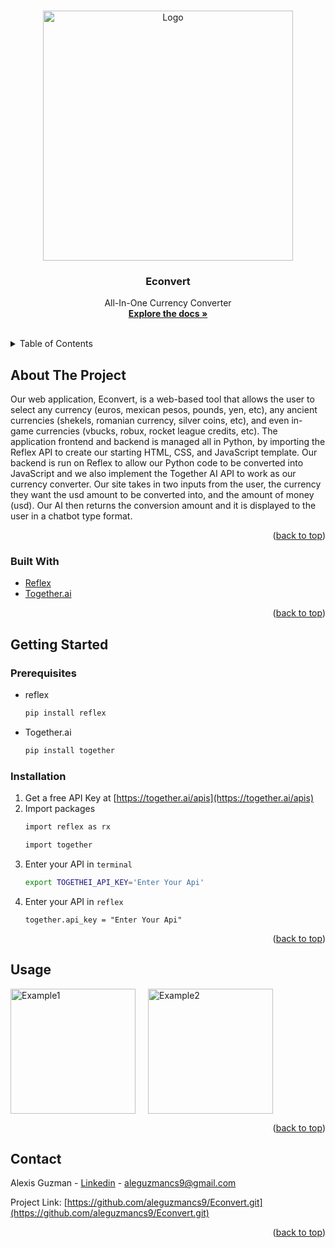 
<a name="readme-top"></a>




<!-- PROJECT LOGO -->
<br />
<div align="center">
  <a href="https://github.com/github_username/Econvert">
    <img src="https://i.imgur.com/ihu3AoY.png" alt="Logo" width="400" height="400">
  </a>

<h3 align="center">Econvert</h3>

  <p align="center">
All-In-One Currency Converter
    <br />
    <a href="https://github.com/aleguzmancs9/Econvert.git"><strong>Explore the docs »</strong></a>
    <br />
    <br />
  </p>
</div>



<!-- TABLE OF CONTENTS -->
<details>
  <summary>Table of Contents</summary>
  <ol>
    <li>
      <a href="#about-the-project">About The Project</a>
      <ul>
        <li><a href="#built-with">Built With</a></li>
      </ul>
    </li>
    <li>
      <a href="#getting-started">Getting Started</a>
      <ul>
        <li><a href="#prerequisites">Prerequisites</a></li>
        <li><a href="#installation">Installation</a></li>
      </ul>
    </li>
    <li><a href="#usage">Usage</a></li>
    <li><a href="#contact">Contact</a></li>
  
  </ol>
</details>



<!-- ABOUT THE PROJECT -->
## About The Project
Our web application, Econvert, is a web-based tool that allows the user to select any currency (euros, mexican pesos, pounds, yen, etc), any ancient currencies (shekels, romanian currency, silver coins, etc), and even in-game currencies (vbucks, robux, rocket league credits, etc). The application frontend and backend is managed all in Python, by importing the Reflex API to create our starting HTML, CSS, and JavaScript template. Our backend is run on Reflex to allow our Python code to be converted into JavaScript and we also implement the Together AI API to work as our currency converter. Our site takes in two inputs from the user, the currency they want the usd amount to be converted into, and the amount of money (usd). Our AI then returns the conversion amount and it is displayed to the user in a chatbot type format.


<p align="right">(<a href="#readme-top">back to top</a>)</p>



### Built With

* [Reflex][Reflex-url]
* [Together.ai][Together-url]

<p align="right">(<a href="#readme-top">back to top</a>)</p>



<!-- GETTING STARTED -->
## Getting Started

### Prerequisites
* reflex
  ```sh
  pip install reflex
  ```
* Together.ai
  ```sh
  pip install together
  ```

### Installation

1. Get a free API Key at [https://together.ai/apis](https://together.ai/apis)
2. Import packages
   ```sh
   import reflex as rx
   ```
   ```sh
   import together
   ```
3. Enter your API in `terminal`
   ```bash
   export TOGETHEI_API_KEY='Enter Your Api'
   ```
4. Enter your API in `reflex`
   ```reflex
   together.api_key = "Enter Your Api"
   ```

<p align="right">(<a href="#readme-top">back to top</a>)</p>



<!-- USAGE EXAMPLES -->
## Usage

<div style="display: flex;">
  <img src="https://i.imgur.com/T6J1cd4.png" alt="Example1" width="200" style="margin-right: 20px;" />
  <img src="https://i.imgur.com/lgdHmGq.png" alt="Example2" width="200" />
</div>





<p align="right">(<a href="#readme-top">back to top</a>)</p>


<!-- CONTACT -->
## Contact

Alexis Guzman - [Linkedin](linkedin.com/in/alexis-guzman-cs9) - aleguzmancs9@gmail.com

Project Link: [https://github.com/aleguzmancs9/Econvert.git](https://github.com/aleguzmancs9/Econvert.git)

<p align="right">(<a href="#readme-top">back to top</a>)</p>






<!-- MARKDOWN LINKS & IMAGES -->
<!-- https://www.markdownguide.org/basic-syntax/#reference-style-links -->


[linkedin-shield]: https://img.shields.io/badge/-LinkedIn-black.svg?style=for-the-badge&logo=linkedin&colorB=555
[linkedin-url]: linkedin.com/in/alexis-guzman-cs9
[product-screenshot]: images/screenshot.png
[Reflex.dev]: https://reflex.dev/Reflex.svg
[Reflex-url]: https://reflex.dev/
[Together.ai]: https://images.squarespace-cdn.com/content/v1/6358bea282189a0adf57fe16/f0f7f485-91ef-47f6-b67c-305c10d73b59/together.ai+logo.png?format=1500w
[Together-url]: https://together.ai/
